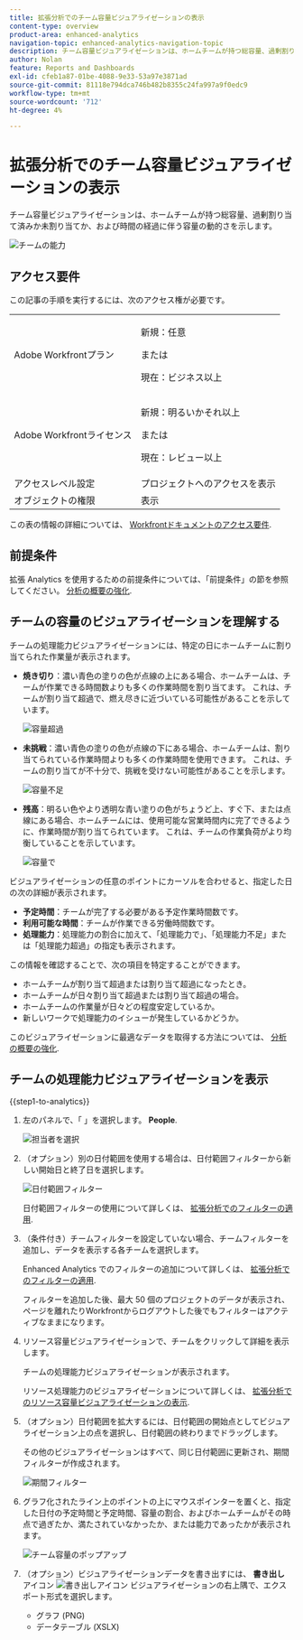 ```yaml
---
title: 拡張分析でのチーム容量ビジュアライゼーションの表示
content-type: overview
product-area: enhanced-analytics
navigation-topic: enhanced-analytics-navigation-topic
description: チーム容量ビジュアライゼーションは、ホームチームが持つ総容量、過剰割り当て済みか未割り当てか、および時間の経過に伴う容量の動的さを示します。
author: Nolan
feature: Reports and Dashboards
exl-id: cfeb1a87-01be-4088-9e33-53a97e3871ad
source-git-commit: 81118e794dca746b482b8355c24fa997a9f0edc9
workflow-type: tm+mt
source-wordcount: '712'
ht-degree: 4%

---
```


# 拡張分析でのチーム容量ビジュアライゼーションの表示

<!-- Audited: 01/2024 -->

チーム容量ビジュアライゼーションは、ホームチームが持つ総容量、過剰割り当て済みか未割り当てか、および時間の経過に伴う容量の動的さを示します。

![チームの能力](assets/team-capacity.png)

## アクセス要件

この記事の手順を実行するには、次のアクセス権が必要です。

<table style="table-layout:auto"> 
 <col> 
 <col> 
 <tbody> 
  <tr> 
   <td role="rowheader">Adobe Workfrontプラン</td> 
   <td>
      <p>新規：任意</p>
      <p>または</p>
      <p>現在：ビジネス以上</p></td>
  </tr> 
  <tr> 
   <td role="rowheader">Adobe Workfrontライセンス</td>
   <td>
      <p>新規：明るいかそれ以上</p>
      <p>または</p>
      <p>現在：レビュー以上</p>
   </td>
  </tr> 
  <tr> 
   <td role="rowheader">アクセスレベル設定</td> 
   <td>プロジェクトへのアクセスを表示</td> 
  </tr> 
  <tr> 
   <td role="rowheader">オブジェクトの権限</td> 
   <td>表示 </td> 
  </tr> 
 </tbody> 
</table>

この表の情報の詳細については、 [Workfrontドキュメントのアクセス要件](/help/quicksilver/administration-and-setup/add-users/access-levels-and-object-permissions/access-level-requirements-in-documentation.md).

## 前提条件

拡張 Analytics を使用するための前提条件については、「前提条件」の節を参照してください。 [分析の概要の強化](../enhanced-analytics/enhanced-analytics-overview.md).

## チームの容量のビジュアライゼーションを理解する

チームの処理能力ビジュアライゼーションには、特定の日にホームチームに割り当てられた作業量が表示されます。

* **焼き切り**：濃い青色の塗りの色が点線の上にある場合、ホームチームは、チームが作業できる時間数よりも多くの作業時間を割り当てます。 これは、チームが割り当て超過で、燃え尽きに近づいている可能性があることを示しています。

  ![容量超過](assets/team-capacity-over-capacity.png)

* **未挑戦**：濃い青色の塗りの色が点線の下にある場合、ホームチームは、割り当てられている作業時間よりも多くの作業時間を使用できます。 これは、チームの割り当てが不十分で、挑戦を受けない可能性があることを示します。

  ![容量不足](assets/team-capacity-under-capacity.png)

* **残高**：明るい色やより透明な青い塗りの色がちょうど上、すぐ下、または点線にある場合、ホームチームには、使用可能な営業時間内に完了できるように、作業時間が割り当てられています。 これは、チームの作業負荷がより均衡していることを示しています。

  ![容量で](assets/team-capacity-at-capacity.png)

ビジュアライゼーションの任意のポイントにカーソルを合わせると、指定した日の次の詳細が表示されます。

* **予定時間**：チームが完了する必要がある予定作業時間数です。
* **利用可能な時間**：チームが作業できる労働時間数です。
* **処理能力**：処理能力の割合に加えて、「処理能力で」、「処理能力不足」または「処理能力超過」の指定も表示されます。

この情報を確認することで、次の項目を特定することができます。

* ホームチームが割り当て超過または割り当て超過になったとき。
* ホームチームが日々割り当て超過または割り当て超過の場合。
* ホームチームの作業量が日々どの程度安定しているか。
* 新しいワークで処理能力のイシューが発生しているかどうか。

このビジュアライゼーションに最適なデータを取得する方法については、 [分析の概要の強化](../enhanced-analytics/enhanced-analytics-overview.md).

## チームの処理能力ビジュアライゼーションを表示

{{step1-to-analytics}}

1. 左のパネルで、「 」を選択します。 **People**.

   ![担当者を選択](assets/people-area-cropped-qs-350x276.png)

1. （オプション）別の日付範囲を使用する場合は、日付範囲フィルターから新しい開始日と終了日を選択します。

   ![日付範囲フィルター](assets/filters-select-date-range-350x344.png)

   日付範囲フィルターの使用について詳しくは、 [拡張分析でのフィルターの適用](../enhanced-analytics/use-enhanced-analytics-filters.md).

1. （条件付き）チームフィルターを設定していない場合、チームフィルターを追加し、データを表示する各チームを選択します。

   Enhanced Analytics でのフィルターの追加について詳しくは、 [拡張分析でのフィルターの適用](../enhanced-analytics/use-enhanced-analytics-filters.md).

   フィルターを追加した後、最大 50 個のプロジェクトのデータが表示され、ページを離れたりWorkfrontからログアウトした後でもフィルターはアクティブなままになります。

1. リソース容量ビジュアライゼーションで、チームをクリックして詳細を表示します。

   チームの処理能力ビジュアライゼーションが表示されます。

   リソース処理能力のビジュアライゼーションについて詳しくは、 [拡張分析でのリソース容量ビジュアライゼーションの表示](../enhanced-analytics/resource-capacity-overview.md).

1. （オプション）日付範囲を拡大するには、日付範囲の開始点としてビジュアライゼーション上の点を選択し、日付範囲の終わりまでドラッグします。

   その他のビジュアライゼーションはすべて、同じ日付範囲に更新され、期間フィルターが作成されます。

   ![期間フィルター](assets/timeframe-filter-350x220.png)

1. グラフ化されたライン上のポイントの上にマウスポインターを置くと、指定した日付の予定時間と予定時間、容量の割合、およびホームチームがその時点で過ぎたか、満たされていなかったか、または能力であったかが表示されます。

   ![チーム容量のポップアップ](assets/team-capacity-capacity-pop-up-350x351.png)

1. （オプション）ビジュアライゼーションデータを書き出すには、 **書き出し** アイコン ![書き出しアイコン](assets/export.png) ビジュアライゼーションの右上隅で、エクスポート形式を選択します。

   * グラフ (PNG)
   * データテーブル (XSLX)

